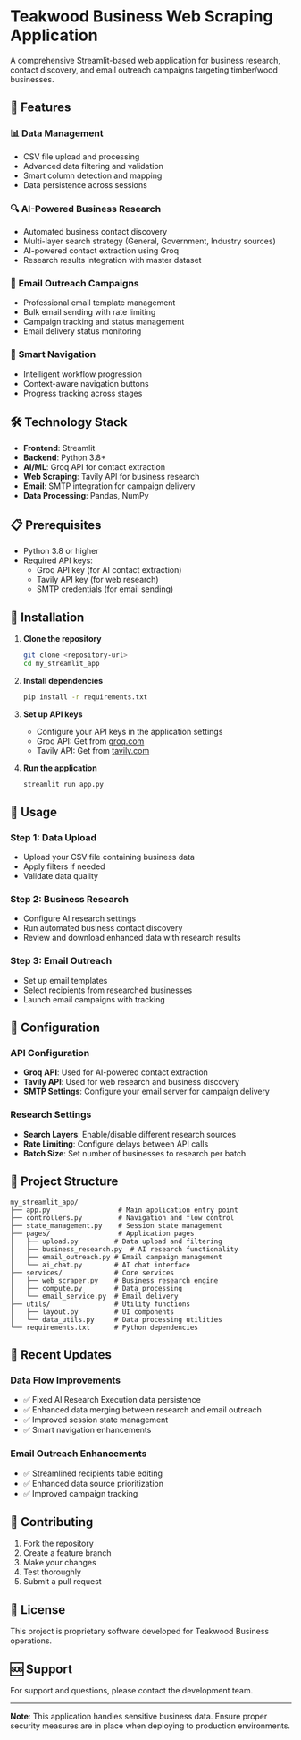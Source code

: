# Teakwood Business Web Scraping Application

A comprehensive Streamlit-based web application for business research, contact discovery, and email outreach campaigns targeting timber/wood businesses.

## 🚀 Features

### 📊 **Data Management**
- CSV file upload and processing
- Advanced data filtering and validation
- Smart column detection and mapping
- Data persistence across sessions

### 🔍 **AI-Powered Business Research**
- Automated business contact discovery
- Multi-layer search strategy (General, Government, Industry sources)
- AI-powered contact extraction using Groq
- Research results integration with master dataset

### 📧 **Email Outreach Campaigns**
- Professional email template management
- Bulk email sending with rate limiting
- Campaign tracking and status management
- Email delivery status monitoring

### 🎯 **Smart Navigation**
- Intelligent workflow progression
- Context-aware navigation buttons
- Progress tracking across stages

## 🛠️ Technology Stack

- **Frontend**: Streamlit
- **Backend**: Python 3.8+
- **AI/ML**: Groq API for contact extraction
- **Web Scraping**: Tavily API for business research
- **Email**: SMTP integration for campaign delivery
- **Data Processing**: Pandas, NumPy

## 📋 Prerequisites

- Python 3.8 or higher
- Required API keys:
  - Groq API key (for AI contact extraction)
  - Tavily API key (for web research)
  - SMTP credentials (for email sending)

## 🚀 Installation

1. **Clone the repository**
   ```bash
   git clone <repository-url>
   cd my_streamlit_app
   ```

2. **Install dependencies**
   ```bash
   pip install -r requirements.txt
   ```

3. **Set up API keys**
   - Configure your API keys in the application settings
   - Groq API: Get from [groq.com](https://groq.com)
   - Tavily API: Get from [tavily.com](https://tavily.com)

4. **Run the application**
   ```bash
   streamlit run app.py
   ```

## 📖 Usage

### Step 1: Data Upload
- Upload your CSV file containing business data
- Apply filters if needed
- Validate data quality

### Step 2: Business Research
- Configure AI research settings
- Run automated business contact discovery
- Review and download enhanced data with research results

### Step 3: Email Outreach
- Set up email templates
- Select recipients from researched businesses
- Launch email campaigns with tracking

## 🔧 Configuration

### API Configuration
- **Groq API**: Used for AI-powered contact extraction
- **Tavily API**: Used for web research and business discovery
- **SMTP Settings**: Configure your email server for campaign delivery

### Research Settings
- **Search Layers**: Enable/disable different research sources
- **Rate Limiting**: Configure delays between API calls
- **Batch Size**: Set number of businesses to research per batch

## 📁 Project Structure

```
my_streamlit_app/
├── app.py                 # Main application entry point
├── controllers.py         # Navigation and flow control
├── state_management.py    # Session state management
├── pages/                 # Application pages
│   ├── upload.py         # Data upload and filtering
│   ├── business_research.py  # AI research functionality
│   ├── email_outreach.py # Email campaign management
│   └── ai_chat.py        # AI chat interface
├── services/             # Core services
│   ├── web_scraper.py    # Business research engine
│   ├── compute.py        # Data processing
│   └── email_service.py  # Email delivery
├── utils/                # Utility functions
│   ├── layout.py         # UI components
│   └── data_utils.py     # Data processing utilities
└── requirements.txt      # Python dependencies
```

## 🔄 Recent Updates

### Data Flow Improvements
- ✅ Fixed AI Research Execution data persistence
- ✅ Enhanced data merging between research and email outreach
- ✅ Improved session state management
- ✅ Smart navigation enhancements

### Email Outreach Enhancements
- ✅ Streamlined recipients table editing
- ✅ Enhanced data source prioritization
- ✅ Improved campaign tracking

## 🤝 Contributing

1. Fork the repository
2. Create a feature branch
3. Make your changes
4. Test thoroughly
5. Submit a pull request

## 📄 License

This project is proprietary software developed for Teakwood Business operations.

## 🆘 Support

For support and questions, please contact the development team.

---

**Note**: This application handles sensitive business data. Ensure proper security measures are in place when deploying to production environments.

